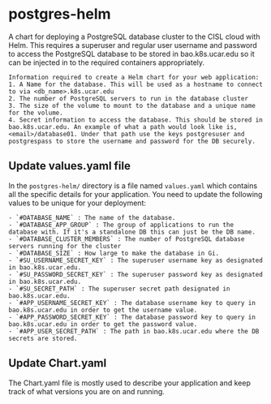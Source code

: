 # postgres-helm
A chart for deploying a PostgreSQL database cluster to the CISL cloud with Helm. This requires a superuser and regular user username and password to access the PostgreSQL database to be stored in bao.k8s.ucar.edu so it can be injected in to the required containers appropriately. 

```{note}
Information required to create a Helm chart for your web application:
1. A Name for the database. This will be used as a hostname to connect to via <db_name>.k8s.ucar.edu
2. The number of PostgreSQL servers to run in the database cluster
3. The size of the volume to mount to the database and a unique name for the volume. 
4. Secret information to access the database. This should be stored in bao.k8s.ucar.edu. An example of what a path would look like is, <email>/database01. Under that path use the keys postgresuser and postgrespass to store the username and password for the DB securely.   
```

## Update values.yaml file
In the `postgres-helm/` directory is a file named `values.yaml` which contains all the specific details for your application. You need to update the following values to be unique for your deployment:

    - `#DATABASE_NAME` : The name of the database.
    - `#DATABASE_APP_GROUP` : The group of applications to run the database with. If it's a standalone DB this can just be the DB name. 
    - `#DATABASE_CLUSTER_MEMBERS` : The number of PostgreSQL database servers running for the cluster
    - `#DATABASE_SIZE` : How large to make the database in Gi. 
    - `#SU_USERNAME_SECRET_KEY` : The superuser username key as designated in bao.k8s.ucar.edu.
    - `#SU_PASSWORD_SECRET_KEY` : The superuser password key as designated in bao.k8s.ucar.edu. 
    - `#SU_SECRET_PATH` : The superuser secret path designated in bao.k8s.ucar.edu. 
    - `#APP_USERNAME_SECRET_KEY` : The database username key to query in bao.k8s.ucar.edu in order to get the username value.
    - `#APP_PASSWORD_SECRET_KEY` : The database password key to query in bao.k8s.ucar.edu in order to get the password value.
    - `#APP_USER_SECRET_PATH` : The path in bao.k8s.ucar.edu where the DB secrets are stored.


## Update Chart.yaml
The Chart.yaml file is mostly used to describe your application and keep track of what versions you are on and running. 